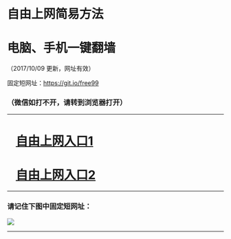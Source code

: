 ﻿# 自由上网简易方法

# 电脑、手机一键翻墙

（2017/10/09 更新，网址有效）

固定短网址：https://git.io/free99

### （微信如打不开，请转到浏览器打开）


***





# &nbsp;&nbsp; <a href="http://ft2388618524.fwq-tz-1001.info/fwqtz01.html?t=100900111127 " target="_blank">自由上网入口1</a>
# &nbsp;&nbsp; <a href="http://ft2079716579.fwq-tz-1002.info/fwqtz02.html?t=10090013442 " target="_blank">自由上网入口2</a>
***

### 请记住下图中固定短网址：

<img src="https://s3-us-west-2.amazonaws.com/fwq-1001/yjfq-20170905okok.png" /> 


***

